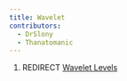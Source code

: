 ```yaml
---
title: Wavelet
contributors:
  - DrSlony
  - Thanatomanic
---
```


1.  REDIRECT [Wavelet Levels](Wavelet_Levels.md)
